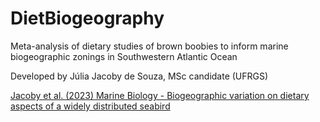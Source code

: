 # DietBiogeography

Meta-analysis of dietary studies of brown boobies to inform marine biogeographic zonings in Southwestern Atlantic Ocean

Developed by Júlia Jacoby de Souza, MSc candidate (UFRGS)

[Jacoby et al. (2023) Marine Biology - Biogeographic variation on dietary aspects of a widely distributed seabird](https://link.springer.com/article/10.1007/s00227-022-04171-3)
